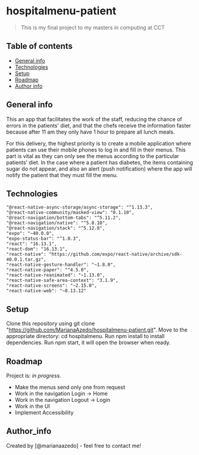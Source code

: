 # hospitalmenu-patient

> This is my final project to my masters in computing at CCT

## Table of contents

- [General info](#general-info)
- [Technologies](#technologies)
- [Setup](#setup)
- [Roadmap](#Roadmap)
- [Author info](#Author_info)

## General info

This an app that facilitates the work of the staff, reducing the chance of errors in the patients' diet, and that the chefs receive the information faster because after 11 am they only have 1 hour to prepare all lunch meals.

For this delivery, the highest priority is to create a mobile application where patients can use their mobile phones to log in and fill in their menus. This part is vital as they can only see the menus according to the particular patients’ diet. In the case where a patient has diabetes, the items containing sugar do not appear, and also an alert (push notification) where the app will notify the patient that they must fill the menu.

## Technologies

    "@react-native-async-storage/async-storage": "^1.13.3",
    "@react-native-community/masked-view": "0.1.10",
    "@react-navigation/bottom-tabs": "^5.11.2",
    "@react-navigation/native": "^5.8.10",
    "@react-navigation/stack": "^5.12.8",
    "expo": "~40.0.0",
    "expo-status-bar": "^1.0.3",
    "react": "16.13.1",
    "react-dom": "16.13.1",
    "react-native": "https://github.com/expo/react-native/archive/sdk-40.0.1.tar.gz",
    "react-native-gesture-handler": "~1.8.0",
    "react-native-paper": "^4.5.0",
    "react-native-reanimated": "~1.13.0",
    "react-native-safe-area-context": "3.1.9",
    "react-native-screens": "~2.15.0",
    "react-native-web": "~0.13.12"

## Setup

Clone this repository using git clone "https://github.com/MarianaAzedo/hospitalmenu-patient.git".
Move to the appropriate directory: cd hospitalmenu.
Run npm install to install dependencies.
Run npm start, it will open the browser when ready.

## Roadmap

Project is: _in progress_.

- Make the menus send only one from request
- Work in the navigation Login -> Home
- Work in the navigation Logout -> Login
- Work in the UI
- Implement Accessibility

## Author_info

Created by [@marianaazedo] - feel free to contact me!
